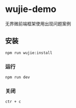 # wujie-demo

无界微前端框架使用出现问题案例

## 安装

```sh
npm run wujie:install
```

### 运行

```sh
npm run dev
```

### 关闭

```sh
ctr + c
```
